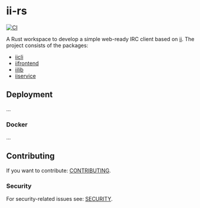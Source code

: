 # ii-rs

[![CI][actions-badge]][actions-url]

[actions-badge]: https://github.com/shtsoft/ii-rs/actions/workflows/ci.yaml/badge.svg
[actions-url]: https://github.com/shtsoft/ii-rs/actions/workflows/ci.yaml

A Rust workspace to develop a simple web-ready IRC client based on [ii](https://tools.suckless.org/ii).
The project consists of the packages:

- [iicli](iicli)
- [iifrontend](iifrontend)
- [iilib](iilib)
- [iiservice](iiservice)

## Deployment

...

### Docker

...

## Contributing

If you want to contribute: [CONTRIBUTING](CONTRIBUTING.md).

### Security

For security-related issues see: [SECURITY](SECURITY.md).
